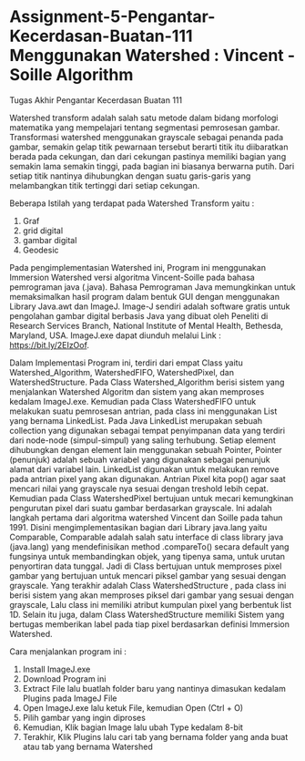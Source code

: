 # Assignment-5-Pengantar-Kecerdasan-Buatan-111 Menggunakan Watershed : Vincent - Soille Algorithm
Tugas Akhir Pengantar Kecerdasan Buatan 111

Watershed transform adalah salah satu metode dalam bidang morfologi matematika yang mempelajari tentang segmentasi pemrosesan gambar. Transformasi watershed menggunakan grayscale sebagai penanda pada gambar, semakin gelap titik pewarnaan tersebut berarti titik itu diibaratkan berada pada cekungan, dan dari cekungan pastinya memiliki bagian yang semakin lama semakin tinggi, pada bagian ini biasanya berwarna putih. Dari setiap titik nantinya dihubungkan dengan suatu garis-garis yang melambangkan titik tertinggi dari setiap cekungan.  

Beberapa Istilah yang terdapat pada Watershed Transform yaitu :
  1. Graf
  2. grid digital
  3. gambar digital
  4. Geodesic
  
Pada pengimplementasian Watershed ini, Program ini menggunakan  Immersion Watershed versi algoritma Vincent-Soille pada bahasa pemrograman java (.java). Bahasa Pemrograman Java memungkinkan untuk memaksimalkan hasil program dalam bentuk GUI dengan menggunakan Library Java.awt dan ImageJ. Image-J sendiri adalah software gratis untuk pengolahan gambar digital berbasis Java yang dibuat oleh Peneliti di Research Services Branch, National Institute of Mental Health, Bethesda, Maryland, USA. ImageJ.exe dapat diunduh melalui Link : https://bit.ly/2EIzOof. 

Dalam Implementasi Program ini, terdiri dari empat Class yaitu Watershed_Algorithm, WatershedFIFO, WatershedPixel, dan WatershedStructure.
Pada Class  Watershed_Algorithm berisi sistem yang menjalankan Watershed Algoritm dan sistem yang akan memproses kedalam ImageJ.exe. Kemudian pada Class WatershedFIFO untuk melakukan suatu pemrosesan antrian, pada class ini menggunakan List yang bernama LinkedList. Pada Java  LinkedList merupakan sebuah collection yang digunakan sebagai tempat penyimpanan data yang terdiri dari node-node (simpul-simpul) yang saling terhubung. Setiap element dihubungkan dengan element lain menggunakan sebuah Pointer, Pointer (penunjuk) adalah sebuah variabel yang digunakan sebagai penunjuk alamat dari variabel lain. LinkedList digunakan untuk melakukan remove pada antrian pixel yang akan digunakan. Antrian Pixel kita pop() agar saat mencari nilai yang grayscale nya sesuai dengan treshold lebih cepat. Kemudian pada Class WatershedPixel bertujuan untuk mecari kemungkinan pengurutan pixel dari suatu gambar berdasarkan grayscale. Ini adalah langkah pertama dari algoritma watershed Vincent dan Soille pada tahun 1991. Disini mengimplementasikan bagian dari Library java.lang yaitu Comparable, Comparable  adalah salah satu interface di class library java (java.lang) yang mendefinisikan method .compareTo() secara default  yang fungsinya untuk membandingkan objek,  yang tipenya sama, untuk urutan penyortiran data tunggal. Jadi di Class bertujuan untuk memproses pixel gambar yang bertujuan untuk mencari piksel gambar yang sesuai dengan grayscale. Yang terakhir adalah Class WatershedStructure , pada class ini berisi sistem yang akan memproses piksel dari gambar yang sesuai dengan grayscale, Lalu class ini  memiliki atribut kumpulan pixel yang berbentuk list 1D. Selain itu juga, dalam Class WatershedStructure memiliki Sistem  yang bertugas memberikan label pada tiap pixel berdasarkan definisi Immersion Watershed.

Cara menjalankan program ini :
  1. Install ImageJ.exe
  2. Download Program ini
  3. Extract File lalu buatlah folder baru yang nantinya dimasukan kedalam Plugins pada ImageJ File 
  4. Open ImageJ.exe lalu ketuk File, kemudian Open (Ctrl + O)
  5. Pilih gambar yang ingin diproses
  6. Kemudian, Klik bagian Image lalu ubah Type kedalam 8-bit
  7. Terakhir, Klik Plugins lalu cari tab yang bernama folder yang anda buat atau tab yang bernama Watershed
